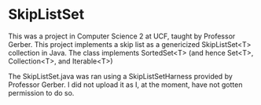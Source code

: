 # SkipListSet
This was a project in Computer Science 2 at UCF, taught by Professor Gerber. This project implements a skip list as a genericized SkipListSet&lt;T> collection in Java. The class implements SortedSet&lt;T>  (and hence Set&lt;T>, Collection&lt;T>, and Iterable&lt;T>)

The SkipListSet.java was ran using a SkipListSetHarness provided by Professor Gerber. I did not upload it as I, at the moment, have not gotten permission to do so.
